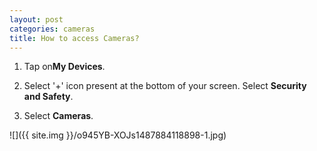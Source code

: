 ```yaml
---
layout: post
categories: cameras
title: How to access Cameras?
---
```


1. Tap on**My Devices**.

2. Select '+' icon present at the bottom of your screen. Select **Security and Safety**.

3. Select **Cameras**.

![]({{ site.img }}/o945YB-XOJs1487884118898-1.jpg)